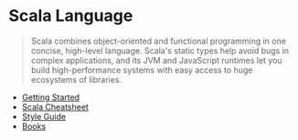 # Scala Language

> Scala combines object-oriented and functional programming in one concise, high-level language. Scala's static types help avoid bugs in complex applications, and its JVM and JavaScript runtimes let you build high-performance systems with easy access to huge ecosystems of libraries.

- [Getting Started](https://docs.scala-lang.org/getting-started/index.html)
- [Scala Cheatsheet](https://docs.scala-lang.org/cheatsheets/index.html)
- [Style Guide](https://docs.scala-lang.org/style/index.html)
- [Books](https://docs.scala-lang.org/books.html)
